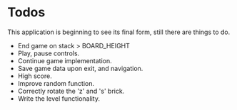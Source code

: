 Todos
=====

This application is beginning to see its final form, still there are things to do.

* End game on stack > BOARD_HEIGHT
* Play, pause controls.
* Continue game implementation.
* Save game data upon exit, and navigation.
* High score.
* Improve random function.
* Correctly rotate the 'z' and 's' brick.
* Write the level functionality.
